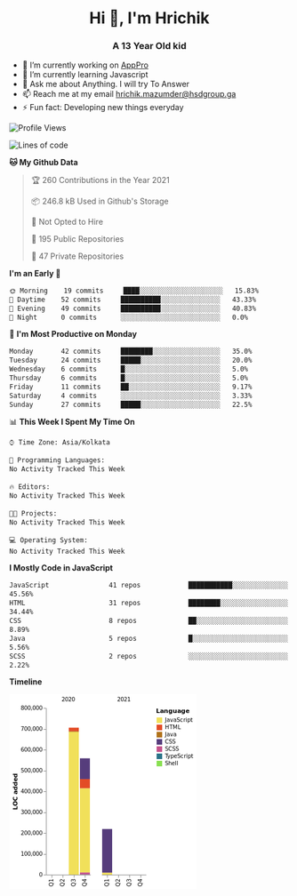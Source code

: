 <h1 align="center">Hi 👋, I'm Hrichik</h1>
<h3 align="center">A 13 Year Old kid</h3>


- 🔭 I’m currently working on [AppPro](https://apppro.in)
- 🌱 I’m currently learning Javascript
- 💬 Ask me about Anything. I will try To Answer
- 📫 Reach me at my email hrichik.mazumder@hsdgroup.ga
- ⚡ Fun fact: Developing new things everyday

<!--START_SECTION:waka-->
![Profile Views](http://img.shields.io/badge/Profile%20Views-3-blue)

![Lines of code](https://img.shields.io/badge/From%20Hello%20World%20I%27ve%20Written-1.5%20million%20lines%20of%20code-blue)

**🐱 My Github Data** 

> 🏆 260 Contributions in the Year 2021
 > 
> 📦 246.8 kB Used in Github's Storage 
 > 
> 🚫 Not Opted to Hire
 > 
> 📜 195 Public Repositories 
 > 
> 🔑 47 Private Repositories  
 > 
**I'm an Early 🐤** 

```text
🌞 Morning    19 commits     ████░░░░░░░░░░░░░░░░░░░░░   15.83% 
🌆 Daytime    52 commits     ██████████░░░░░░░░░░░░░░░   43.33% 
🌃 Evening    49 commits     ██████████░░░░░░░░░░░░░░░   40.83% 
🌙 Night      0 commits      ░░░░░░░░░░░░░░░░░░░░░░░░░   0.0%

```
📅 **I'm Most Productive on Monday** 

```text
Monday       42 commits     ████████░░░░░░░░░░░░░░░░░   35.0% 
Tuesday      24 commits     █████░░░░░░░░░░░░░░░░░░░░   20.0% 
Wednesday    6 commits      █░░░░░░░░░░░░░░░░░░░░░░░░   5.0% 
Thursday     6 commits      █░░░░░░░░░░░░░░░░░░░░░░░░   5.0% 
Friday       11 commits     ██░░░░░░░░░░░░░░░░░░░░░░░   9.17% 
Saturday     4 commits      ░░░░░░░░░░░░░░░░░░░░░░░░░   3.33% 
Sunday       27 commits     █████░░░░░░░░░░░░░░░░░░░░   22.5%

```


📊 **This Week I Spent My Time On** 

```text
⌚︎ Time Zone: Asia/Kolkata

💬 Programming Languages: 
No Activity Tracked This Week

🔥 Editors: 
No Activity Tracked This Week

🐱‍💻 Projects: 
No Activity Tracked This Week

💻 Operating System: 
No Activity Tracked This Week

```

**I Mostly Code in JavaScript** 

```text
JavaScript               41 repos            ███████████░░░░░░░░░░░░░░   45.56% 
HTML                     31 repos            ████████░░░░░░░░░░░░░░░░░   34.44% 
CSS                      8 repos             ██░░░░░░░░░░░░░░░░░░░░░░░   8.89% 
Java                     5 repos             █░░░░░░░░░░░░░░░░░░░░░░░░   5.56% 
SCSS                     2 repos             ░░░░░░░░░░░░░░░░░░░░░░░░░   2.22%

```


**Timeline**

![Chart not found](https://raw.githubusercontent.com/hrichiksite/hrichiksite/master/charts/bar_graph.png) 


<!--END_SECTION:waka-->
